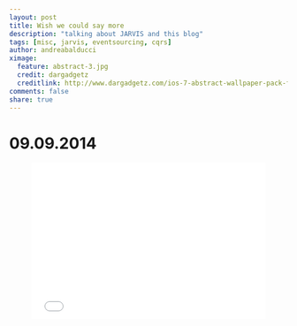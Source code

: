 ```yaml
---
layout: post
title: Wish we could say more
description: "talking about JARVIS and this blog"
tags: [misc, jarvis, eventsourcing, cqrs]
author: andreabalducci
ximage:
  feature: abstract-3.jpg
  credit: dargadgetz
  creditlink: http://www.dargadgetz.com/ios-7-abstract-wallpaper-pack-for-iphone-5-and-ipod-touch-retina/
comments: false
share: true
---
```

# 09.09.2014

<figure>
  <div style="overflow:hidden;position:relative;height:0;padding:66.666667% 0 0 0;width:100%;">
    <iframe src="//embed.gettyimages.com/embed/184096335?et=AplZ1iitS6lu_vpLbUD65w&sig=qxczG1TN_XWi6o0g9pwdLJ2yiBw2dK8Rz70X5ZKh7cE="
      width="507" height="338" 
      scrolling="no" frameborder="0"
      style="display:inline-block;position:absolute;top:0;left:0;width:100%;height:100%;">
    </iframe>
  </div>
</figure>
